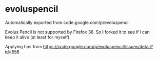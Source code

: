 # evoluspencil
Automatically exported from code.google.com/p/evoluspencil

Evolus Pencil is not supported by Firefox 38. So I forked it to see if I can keep it alive (at least for myself).

Applying tips from https://code.google.com/p/evoluspencil/issues/detail?id=556
